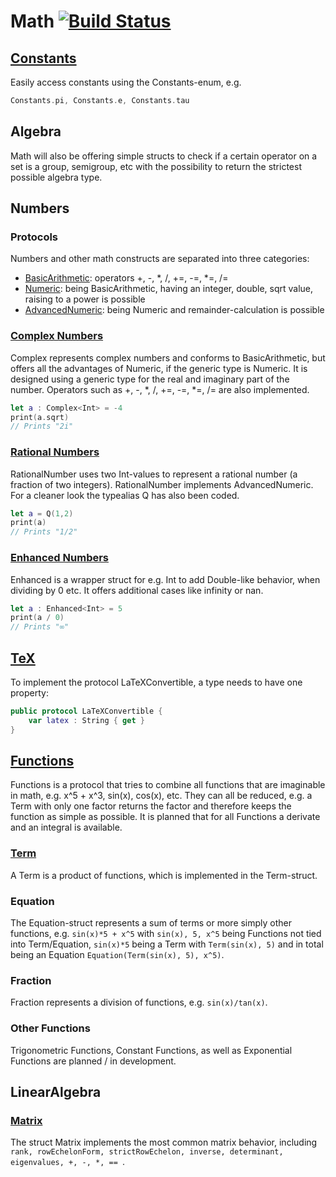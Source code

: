 # Math [![Build Status](https://travis-ci.org/pauljohanneskraft/Math.svg?branch=master)](https://travis-ci.org/pauljohanneskraft/Math)

## [Constants](https://github.com/pauljohanneskraft/Math/tree/master/Math/Constants.swift)

Easily access constants using the Constants-enum, e.g. 
```swift 
Constants.pi, Constants.e, Constants.tau
```

## Algebra

Math will also be offering simple structs to check if a certain operator on a set is a group, semigroup, etc with the possibility to return the strictest possible algebra type.

## Numbers

### Protocols

Numbers and other math constructs are separated into three categories:

- [BasicArithmetic](https://github.com/pauljohanneskraft/Math/tree/master/Math/BasicArithmetic.swift): operators +, -, *, /, +=, -=, *=, /=
- [Numeric](https://github.com/pauljohanneskraft/Math/tree/master/Math/Numeric.swift): being BasicArithmetic, having an integer, double, sqrt value, raising to a power is possible
- [AdvancedNumeric](https://github.com/pauljohanneskraft/Math/tree/master/Math/AdvancedNumeric.swift): being Numeric and remainder-calculation is possible

### [Complex Numbers](https://github.com/pauljohanneskraft/Math/tree/master/Math/Complex.swift)

Complex represents complex numbers and conforms to BasicArithmetic, but offers all the advantages of Numeric, if the generic type is Numeric. It is designed using a generic type for the real and imaginary part of the number. Operators such as +, -, *, /, +=, -=, *=, /= are also implemented.

```swift
let a : Complex<Int> = -4
print(a.sqrt)
// Prints "2i"
```

### [Rational Numbers](https://github.com/pauljohanneskraft/Math/tree/master/Math/RationalNumber.swift)

RationalNumber uses two Int-values to represent a rational number (a fraction of two integers). RationalNumber implements AdvancedNumeric. For a cleaner look the typealias Q has also been coded.

```swift
let a = Q(1,2)
print(a)
// Prints "1/2"
```

### [Enhanced Numbers](https://github.com/pauljohanneskraft/Math/tree/master/Math/EnhancedNumber.swift)

Enhanced is a wrapper struct for e.g. Int to add Double-like behavior, when dividing by 0 etc. It offers additional cases like infinity or nan.

```swift
let a : Enhanced<Int> = 5
print(a / 0)
// Prints "∞"
```

## [TeX](https://github.com/pauljohanneskraft/Math/tree/master/Math/LaTeXConvertible.swift)

To implement the protocol LaTeXConvertible, a type needs to have one property:

```swift
public protocol LaTeXConvertible {
    var latex : String { get }
}
```

## [Functions](https://github.com/pauljohanneskraft/Math/tree/master/Math/Function.swift)

Functions is a protocol that tries to combine all functions that are imaginable in math, e.g. x^5 + x^3, sin(x), cos(x), etc.
They can all be reduced, e.g. a Term with only one factor returns the factor and therefore keeps the function as simple as possible. It is planned that for all Functions a derivate and an integral is available.

### [Term](https://github.com/pauljohanneskraft/Math/tree/master/Math/Term.swift)

A Term is a product of functions, which is implemented in the Term-struct.

### Equation

The Equation-struct represents a sum of terms or more simply other functions, e.g. ```sin(x)*5 + x^5``` with ```sin(x), 5, x^5``` being Functions not tied into Term/Equation, ```sin(x)*5``` being a Term with ```Term(sin(x), 5)``` and in total being an Equation ```Equation(Term(sin(x), 5), x^5)```.

### Fraction

Fraction represents a division of functions, e.g. ```sin(x)/tan(x)```.

### Other Functions

Trigonometric Functions, Constant Functions, as well as Exponential Functions are planned / in development.

## LinearAlgebra

### [Matrix](https://github.com/pauljohanneskraft/Math/tree/master/Math/Matrix.swift)

The struct Matrix implements the most common matrix behavior, including ``` rank, rowEchelonForm, strictRowEchelon, inverse, determinant, eigenvalues, +, -, *, ==  ```.




